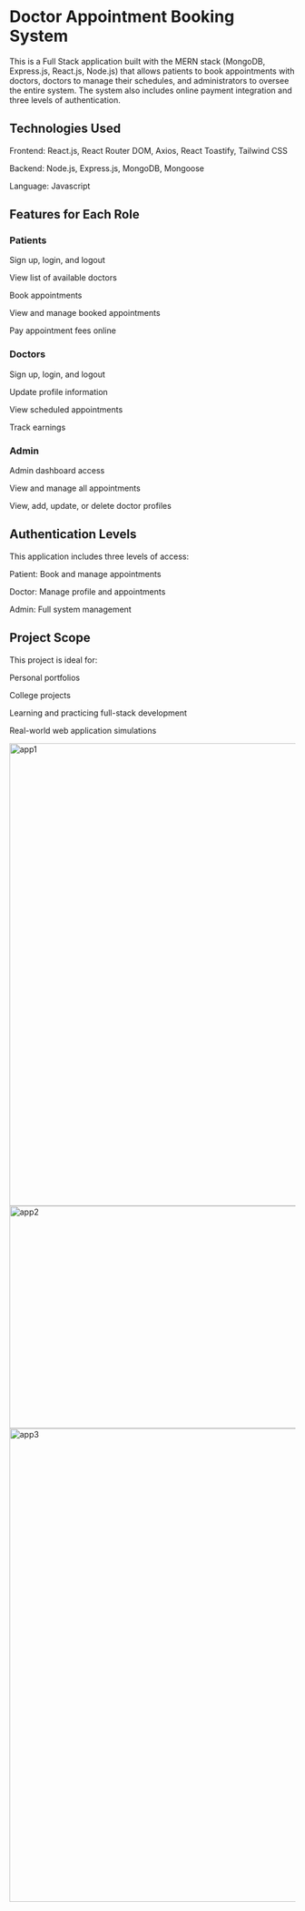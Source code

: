 # Doctor Appointment Booking System
This is a Full Stack application built with the MERN stack (MongoDB, Express.js, React.js, Node.js) that allows patients to book appointments with doctors, doctors to manage their schedules, and administrators to oversee the entire system. The system also includes online payment integration and three levels of authentication.

## Technologies Used
Frontend: React.js, React Router DOM, Axios, React Toastify, Tailwind CSS

Backend: Node.js, Express.js, MongoDB, Mongoose

Language: Javascript

## Features for Each Role
### Patients
Sign up, login, and logout

View list of available doctors

Book appointments

View and manage booked appointments

Pay appointment fees online

### Doctors
Sign up, login, and logout

Update profile information

View scheduled appointments

Track earnings

### Admin
Admin dashboard access

View and manage all appointments

View, add, update, or delete doctor profiles

## Authentication Levels
This application includes three levels of access:

Patient: Book and manage appointments

Doctor: Manage profile and appointments

Admin: Full system management


## Project Scope
This project is ideal for:

Personal portfolios

College projects

Learning and practicing full-stack development

Real-world web application simulations


<img width="1826" height="813" alt="app1" src="https://github.com/user-attachments/assets/6859a003-acfa-4fd8-a17a-7e37a0a24fa5" />
<img width="1467" height="391" alt="app2" src="https://github.com/user-attachments/assets/40289a8f-1986-436a-a8c0-74a6efa17097" />
<img width="1660" height="832" alt="app3" src="https://github.com/user-attachments/assets/4500ca6a-ae12-40d0-8bbf-6ecb7a9280eb" />
